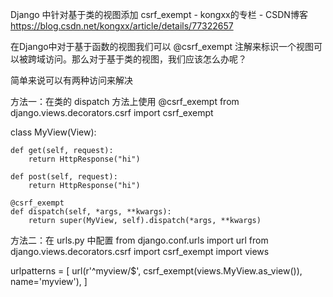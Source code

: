 Django 中针对基于类的视图添加 csrf_exempt - kongxx的专栏 - CSDN博客 https://blog.csdn.net/kongxx/article/details/77322657

在Django中对于基于函数的视图我们可以 @csrf_exempt 注解来标识一个视图可以被跨域访问。那么对于基于类的视图，我们应该怎么办呢？

简单来说可以有两种访问来解决

方法一：在类的 dispatch 方法上使用 @csrf_exempt
from django.views.decorators.csrf import csrf_exempt

class MyView(View):

    def get(self, request):
        return HttpResponse("hi")

    def post(self, request):
        return HttpResponse("hi")

    @csrf_exempt
    def dispatch(self, *args, **kwargs):
        return super(MyView, self).dispatch(*args, **kwargs)

方法二：在 urls.py 中配置
from django.conf.urls import url
from django.views.decorators.csrf import csrf_exempt
import views

urlpatterns = [
    url(r'^myview/$', csrf_exempt(views.MyView.as_view()), name='myview'),
]